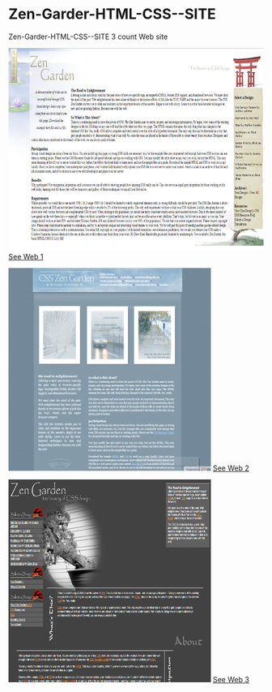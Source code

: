 # Zen-Garder-HTML-CSS--SITE
Zen-Garder-HTML-CSS--SITE 3 count Web site
<p><img src="3.png" width="600" height="400">
<a href="https://adeil.000webhostapp.com/joblist/зенгарден/index.html">See Web 1</a></p>
<p><img src="4.png" width="400" height="400">
<a href="https://adeil.000webhostapp.com/joblist/зенгарден/home/index2.html">See Web 2</a></p>
<img src="5.png" width="400" height="400">
<a href="https://adeil.000webhostapp.com/joblist/зенгарден/home/index3.html">See Web 3</a>
